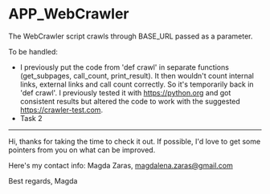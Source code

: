 # APP_WebCrawler

The WebCrawler script crawls through BASE_URL passed as a parameter. 

To be handled:
- I previously put the code from 'def crawl' in separate functions (get_subpages, call_count, print_result). It then wouldn't count internal links, external links and call count correctly. So it's temporarily back in 'def crawl'. I previously tested it with https://python.org and got consistent results but altered the code to work with the suggested https://crawler-test.com.
- Task 2

--- 
Hi, thanks for taking the time to check it out. If possible, I'd love to get some pointers from you on what can be improved.    

Here's my contact info: Magda Zaras, magdalena.zaras@gmail.com

Best regards,
Magda

